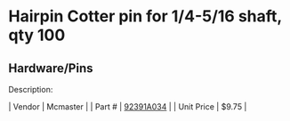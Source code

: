 # Hairpin Cotter pin for 1/4-5/16 shaft, qty 100
## Hardware/Pins
Description: 	 

| Vendor | Mcmaster | 
| Part # | [92391A034](http://www.mcmaster.com/) | 
| Unit Price | $9.75 | 
